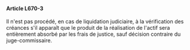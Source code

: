 #### Article L670-3

Il n'est pas procédé, en cas de liquidation judiciaire, à la vérification des créances s'il apparaît que le produit de la réalisation de l'actif sera entièrement absorbé par les frais de justice, sauf décision contraire du juge-commissaire.

